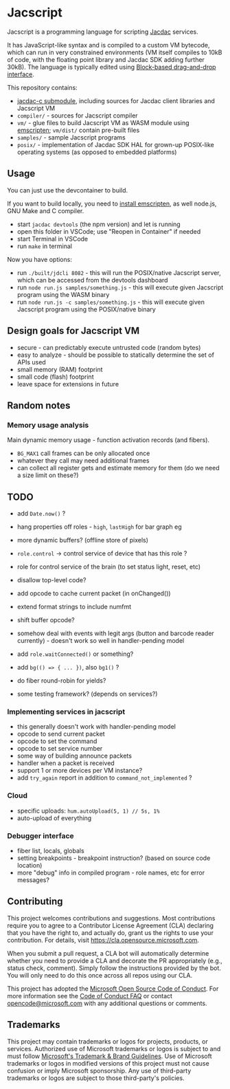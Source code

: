 # Jacscript

Jacscript is a programming language for scripting [Jacdac](https://aka.ms/jacdac) services.

It has JavaScript-like syntax and is compiled to a custom VM bytecode, which can run in very constrained
environments (VM itself compiles to 10kB of code, with the floating point library and Jacdac SDK adding further 30kB).
The language is typically edited using [Block-based drag-and-drop interface](https://microsoft.github.io/jacdac-docs/editors/jacscript/).

This repository contains:
* [jacdac-c submodule](https://github.com/microsoft/jacdac-c), including sources for Jacdac client libraries and Jacscript VM
* `compiler/` - sources for Jacscript compiler
* `vm/` - glue files to build Jacscript VM as WASM module using [emscripten](https://emscripten.org/); `vm/dist/` contain pre-built files
* `samples/` - sample Jacscript programs
* `posix/` - implementation of Jacdac SDK HAL for grown-up POSIX-like operating systems (as opposed to embedded platforms)

## Usage

You can just use the devcontainer to build.

If you want to build locally, you need to [install emscripten](https://emscripten.org/docs/getting_started/downloads.html),
as well node.js, GNU Make and C compiler.

* start `jacdac devtools` (the npm version) and let is running
* open this folder in VSCode; use "Reopen in Container" if needed
* start Terminal in VSCode
* run `make` in terminal

Now you have options:
* run `./built/jdcli 8082` - this will run the POSIX/native Jacscript server, which can be accessed from the devtools dashboard
* run `node run.js samples/something.js` - this will execute given Jacscript program using the WASM binary
* run `node run.js -c samples/something.js` - this will execute given Jacscript program using the POSIX/native binary

## Design goals for Jacscript VM

* secure - can predictably execute untrusted code (random bytes)
* easy to analyze - should be possible to statically determine the set of APIs used
* small memory (RAM) footprint
* small code (flash) footprint
* leave space for extensions in future

## Random notes

### Memory usage analysis

Main dynamic memory usage - function activation records (and fibers).
* `BG_MAX1` call frames can be only allocated once
* whatever they call may need additional frames
* can collect all register gets and estimate memory for them (do we need a size limit on these?)


## TODO

* add `Date.now()` ?
* hang properties off roles - `high`, `lastHigh` for bar graph eg
* more dynamic buffers? (offline store of pixels)

* `role.control` -> control service of device that has this role ?
* role for control service of the brain (to set status light, reset, etc)

* disallow top-level code?
* add opcode to cache current packet (in onChanged())
* extend format strings to include numfmt
* shift buffer opcode?
* somehow deal with events with legit args (button and barcode reader currently) - doesn't work so well in handler-pending model
* add `role.waitConnected()` or something?
* add `bg(() => { ... })`, also `bg1()` ?
* do fiber round-robin for yields?
* some testing framework? (depends on services?)

### Implementing services in jacscript

* this generally doesn't work with handler-pending model
* opcode to send current packet
* opcode to set the command
* opcode to set service number
* some way of building announce packets
* handler when a packet is received
* support 1 or more devices per VM instance?
* add `try_again` report in addition to `command_not_implemented` ?

### Cloud

* specific uploads: `hum.autoUpload(5, 1) // 5s, 1%`
* auto-upload of everything

### Debugger interface

* fiber list, locals, globals
* setting breakpoints - breakpoint instruction? (based on source code location)
* more "debug" info in compiled program - role names, etc for error messages?


## Contributing

This project welcomes contributions and suggestions.  Most contributions require you to agree to a
Contributor License Agreement (CLA) declaring that you have the right to, and actually do, grant us
the rights to use your contribution. For details, visit https://cla.opensource.microsoft.com.

When you submit a pull request, a CLA bot will automatically determine whether you need to provide
a CLA and decorate the PR appropriately (e.g., status check, comment). Simply follow the instructions
provided by the bot. You will only need to do this once across all repos using our CLA.

This project has adopted the [Microsoft Open Source Code of Conduct](https://opensource.microsoft.com/codeofconduct/).
For more information see the [Code of Conduct FAQ](https://opensource.microsoft.com/codeofconduct/faq/) or
contact [opencode@microsoft.com](mailto:opencode@microsoft.com) with any additional questions or comments.

## Trademarks

This project may contain trademarks or logos for projects, products, or services. Authorized use of Microsoft 
trademarks or logos is subject to and must follow 
[Microsoft's Trademark & Brand Guidelines](https://www.microsoft.com/en-us/legal/intellectualproperty/trademarks/usage/general).
Use of Microsoft trademarks or logos in modified versions of this project must not cause confusion or imply Microsoft sponsorship.
Any use of third-party trademarks or logos are subject to those third-party's policies.
